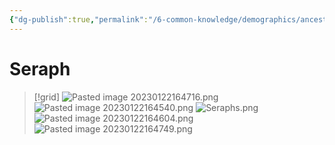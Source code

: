 ```yaml
---
{"dg-publish":true,"permalink":"/6-common-knowledge/demographics/ancestries/extraplanar/seraph/"}
---
```


# Seraph

>[!grid]
>![Pasted image 20230122164716.png](/img/user/x.%20Assets/Attachments/Pasted%20image%2020230122164716.png)
>![Pasted image 20230122164540.png](/img/user/x.%20Assets/Attachments/Pasted%20image%2020230122164540.png)
![Seraphs.png](/img/user/x.%20Assets/Attachments/Images/Misc/Seraphs.png)
![Pasted image 20230122164604.png](/img/user/x.%20Assets/Attachments/Pasted%20image%2020230122164604.png)
![Pasted image 20230122164749.png](/img/user/x.%20Assets/Attachments/Pasted%20image%2020230122164749.png)


